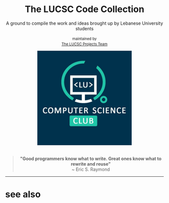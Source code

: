 <div id="INDEX" align="center">
  <h1>The LUCSC Code Collection</h1>
  <p>A ground to compile the work and ideas brought up by Lebanese University students</p>
  
  <p><small>
    maintained by<br>
    <ins>The LUCSC Projects Team</ins>
   </small></p>
   <img src="LUCSC LOGO.jpg" width="300px"/>
   <br/><br/>
   <blockquote>
    <b>"Good programmers know what to write. Great ones know what to rewrite and reuse”</b>
    <br>
    ~ Eric S. Raymond
  </blockquote>
</div>

<hr/>
<h1>see also</h1>
